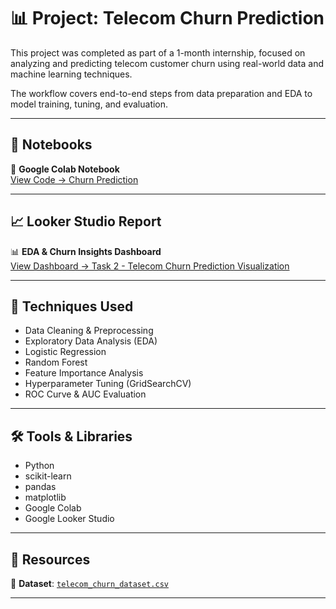 # 📊 Project: Telecom Churn Prediction

This project was completed as part of a 1-month internship, focused on analyzing and predicting telecom customer churn using real-world data and machine learning techniques.

The workflow covers end-to-end steps from data preparation and EDA to model training, tuning, and evaluation.

---

## 📁 Notebooks

🔗 **Google Colab Notebook**  
[View Code → Churn Prediction](https://colab.research.google.com/drive/1qza7E2jpii8mKWBUu0lQb8vKgveiTL0K?usp=sharing)

---

## 📈 Looker Studio Report

📊 **EDA & Churn Insights Dashboard**  
[View Dashboard → Task 2 - Telecom Churn Prediction Visualization](https://lookerstudio.google.com/reporting/966186d1-d559-49a2-bace-ba0b10a76bce)

---

## 🧠 Techniques Used

- Data Cleaning & Preprocessing  
- Exploratory Data Analysis (EDA)  
- Logistic Regression  
- Random Forest  
- Feature Importance Analysis  
- Hyperparameter Tuning (GridSearchCV)  
- ROC Curve & AUC Evaluation

---

## 🛠 Tools & Libraries

- Python  
- scikit-learn  
- pandas  
- matplotlib  
- Google Colab  
- Google Looker Studio

---

## 📂 Resources

📄 **Dataset**: [`telecom_churn_dataset.csv`](https://drive.google.com/file/d/1PRx4c4gJ8AQmzR1ko6xS2OjwtHykC98O/view?usp=share_link)  


---

